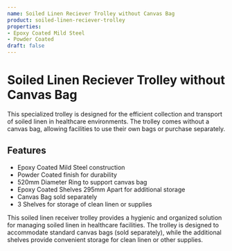 ```yaml
---
name: Soiled Linen Reciever Trolley without Canvas Bag
product: soiled-linen-reciever-trolley
properties:
- Epoxy Coated Mild Steel
- Powder Coated
draft: false
---
```


# Soiled Linen Reciever Trolley without Canvas Bag

This specialized trolley is designed for the efficient collection and transport of soiled linen in healthcare environments. The trolley comes without a canvas bag, allowing facilities to use their own bags or purchase separately.

## Features

- Epoxy Coated Mild Steel construction
- Powder Coated finish for durability
- 520mm Diameter Ring to support canvas bag
- Epoxy Coated Shelves 295mm Apart for additional storage
- Canvas Bag sold separately
- 3 Shelves for storage of clean linen or supplies

This soiled linen receiver trolley provides a hygienic and organized solution for managing soiled linen in healthcare facilities. The trolley is designed to accommodate standard canvas bags (sold separately), while the additional shelves provide convenient storage for clean linen or other supplies.
